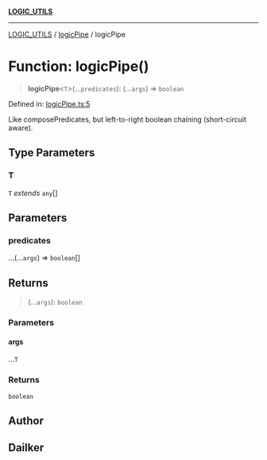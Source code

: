 [**LOGIC_UTILS**](../../README.md)

***

[LOGIC_UTILS](../../README.md) / [logicPipe](../README.md) / logicPipe

# Function: logicPipe()

> **logicPipe**\<`T`\>(...`predicates`): (...`args`) => `boolean`

Defined in: [logicPipe.ts:5](https://github.com/dailker/everyutil/blob/88c583cdd8386be54599315f93f88880d20b94f3/src/logic/logicPipe.ts#L5)

Like composePredicates, but left-to-right boolean chaining (short-circuit aware).

## Type Parameters

### T

`T` *extends* `any`[]

## Parameters

### predicates

...(...`args`) => `boolean`[]

## Returns

> (...`args`): `boolean`

### Parameters

#### args

...`T`

### Returns

`boolean`

## Author

## Dailker

